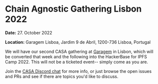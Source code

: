 # Chain Agnostic Gathering Lisbon 2022

**Date:** 27. October 2022

**Location:** Garagem Lisboa, Jardim 9 de Abril, 1200-736 Lisboa, Portugal

We will have our second CASA gathering at [Garagem](garagemlisboa.com) in Lisbon, which will be converted that week and the following into the HackerBase for IPFS Camp 2022.  This will not be a ticketed event-- simply come as you are.

Join the [CASA Discord chat](https://discord.gg/6qcNWamNwt) for more info, or just browse the open issues and PRs and see if there are topics you'd like to discuss.